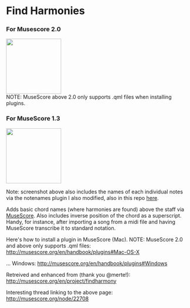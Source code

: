 <h1>Find Harmonies</h1>

<h3>For Musescore 2.0</h3>

<img style="display:block;" height="150px" src="http://content.screencast.com/users/andresn/folders/Jing/media/db7e6194-6ae2-44c8-9add-2269e4894e62/00000140.png"/>
NOTE: MuseScore above 2.0 only supports .qml files when installing plugins.

<h3>For MuseScore 1.3</h3>

<img height="150px" src="http://content.screencast.com/users/andresn/folders/Jing/media/d9386ccb-ab09-4460-9c70-9f3099e17ce5/00000138.png"/>

Note: screenshot above also includes the names of each individual notes via the notenames plugin I also modified, also in this repo [here](https://github.com/andresn/standard-notation-experiments/edit/master/MuseScore/plugins/notenames/).

Adds basic chord names (where harmonies are found) above the staff via [MuseScore](http://musescore.org/). Also includes inverse position of the chord as a superscript. Handy, for instance, after importing a song from a midi file and having MuseScore transcribe it to standard notation.

Here's how to install a plugin in MuseScore (Mac). NOTE: MuseScore 2.0 and above only supports .qml files:
http://musescore.org/en/handbook/plugins#Mac-OS-X

... Windows:
http://musescore.org/en/handbook/plugins#Windows

Retreived and enhanced from (thank you @merte!):
http://musescore.org/en/project/findharmony

Interesting thread linking to the above page:
http://musescore.org/node/22708




